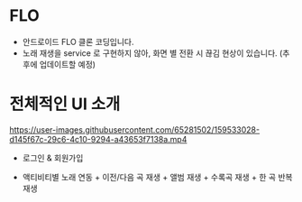 # FLO
- 안드로이드 FLO 클론 코딩입니다.
- 노래 재생을 service 로 구현하지 않아, 화면 별 전환 시 끊김 현상이 있습니다. (추후에 업데이트할 예정)

# 전체적인 UI 소개
https://user-images.githubusercontent.com/65281502/159533028-d145f67c-29c6-4c10-9294-a43653f7138a.mp4




- 로그인 & 회원가입






- 액티비티별 노래 연동 + 이전/다음 곡 재생 + 앨범 재생 + 수록곡 재생 + 한 곡 반복 재생

